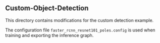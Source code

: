 ## Custom-Object-Detection

This directory contains modifications for the custom detection example.

The configuration file `faster_rcnn_resnet101_poles.config` is used when training and exporting the inference graph.